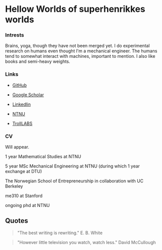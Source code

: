 # Hellow Worlds of superhenrikkes worlds


### Intrests
Brains, yoga, though they have not been merged yet. I do experimental research on humans even thought I'm a mechanical engineer. The humans tend to somewhat interact with machines, important to mention. I also like books and semi-heavy weights. 

### Links
* [GitHub](http://github.com)
* [Google Scholar](https://scholar.google.com/citations?user=abSWLpcAAAAJ&hl=en)
* [Linkedlin](https://www.linkedin.com/in/henrikkedybvik/)
* [NTNU](https://www.ntnu.no/ansatte/henrikke.dybvik)

* [TrollLABS](https://www.ntnu.edu/mtp/trolllab)

### CV
Will appear.

1 year Mathematical Studies at NTNU

5 year MSc Mechanical Engineering at NTNU (during which 1 year exchange at DTU)

The Norwegian School of Entrepreneurship in collaboration with UC Berkeley

me310 at Stanford

ongoing phd at NTNU

## Quotes

> "The best writing is rewriting."
> E. B. White

> "However little television you watch, watch less." 
> David McCullough
